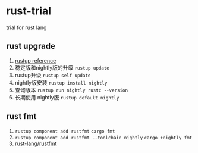 # rust-trial
trial for rust lang


## rust upgrade

1. [rustup reference](https://github.com/rust-lang/rustup)
1. 稳定版和nightly版的升级 `rustup update`
1. rustup升级 `rustup self update`
1. nightly版安装 `rustup install nightly`
1. 查询版本 `rustup run nightly rustc --version`
1. 长期使用 nightly版 `rustup default nightly`

## rust fmt

1. `rustup component add rustfmt` `cargo fmt`
1. `rustup component add rustfmt --toolchain nightly` `cargo +nightly fmt`
1. [rust-lang/rustfmt](https://github.com/rust-lang/rustfmt)

